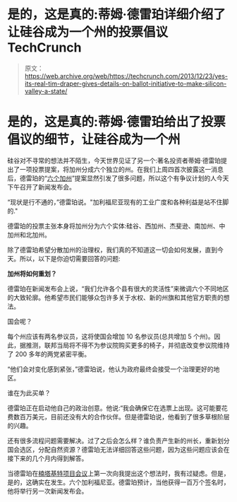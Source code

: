 # 是的，这是真的:蒂姆·德雷珀详细介绍了让硅谷成为一个州的投票倡议 TechCrunch

> 原文：<https://web.archive.org/web/https://techcrunch.com/2013/12/23/yes-its-real-tim-draper-gives-details-on-ballot-initiative-to-make-silicon-valley-a-state/>

# 是的，这是真的:蒂姆·德雷珀给出了投票倡议的细节，让硅谷成为一个州

硅谷对不寻常的想法并不陌生，今天世界见证了另一个:著名投资者蒂姆·德雷珀提出了一项投票提案，将加州分成六个独立的州。在我们上周四首次披露这一消息后，德雷珀的“[六个加州](https://web.archive.org/web/20221207073803/http://www.sixcalifornias.info/)”提案显然引发了很多问题，所以这个有争议计划的人今天下午召开了新闻发布会。

“现状是行不通的，”德雷珀说。"加利福尼亚现有的工业广度和各种利益是站不住脚的."

德雷珀的投票主张本身将加州分为六个实体:硅谷、西加州、杰斐逊、南加州、中加州和北加州。

除了德雷珀希望分散加州的治理权，我们真的不知道这一切会如何发展，直到今天。所以，以下是你迫切需要回答的问题:

**加州将如何重划？**

德雷珀在新闻发布会上说，“我们允许各个县有很大的灵活性”来微调六个不同地区的大致轮廓。他希望市民们能够众包许多关于水权、新的州旗和其他官方职责的想法。

国会呢？

每个州应该有两名参议员，这将使国会增加 10 名参议员(总共增加 5 个州)。因此，据推测，联邦当局将不得不为参议院购买更多的椅子，并彻底改变参议院维持了 200 多年的两党紧密平衡。

“他们会对变化感到紧张，”德雷珀说，他认为政府最终会接受一个治理更好的地区。

谁在为此买单？

德雷珀正在启动他自己的政治创意。他说:“我会确保它在选票上出现。这可能要花费数百万美元，目前还没有大的合作伙伴。但是德雷珀说，他看到了很多草根阶层的兴趣。

还有很多流程问题需要解决。过了之后会怎么样？谁负责产生新的州长，重新划分国会选区，分配自然资源？德雷珀无法详细回答这些问题，因为这些问题应该会在接下来的几个月内得到解答。

当德雷珀在[楠塔基特项目会议](https://web.archive.org/web/20221207073803/http://www.nantucketproject.com/)上第一次向我提出这个想法时，我有过疑虑。但是，是的，这确实在发生。六个加利福尼亚。德雷珀预计，当他获得一百万个签名时，他将举行另一次新闻发布会。